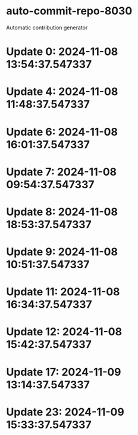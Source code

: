 # auto-commit-repo-8030

Automatic contribution generator

# Update 0: 2024-11-08 13:54:37.547337

# Update 4: 2024-11-08 11:48:37.547337

# Update 6: 2024-11-08 16:01:37.547337

# Update 7: 2024-11-08 09:54:37.547337

# Update 8: 2024-11-08 18:53:37.547337

# Update 9: 2024-11-08 10:51:37.547337

# Update 11: 2024-11-08 16:34:37.547337

# Update 12: 2024-11-08 15:42:37.547337

# Update 17: 2024-11-09 13:14:37.547337

# Update 23: 2024-11-09 15:33:37.547337
